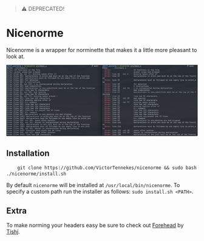 > :warning: DEPRECATED!
# Nicenorme

Nicenorme is a wrapper for norminette that makes it a little more pleasant to look at.

![norminette](normvsnice.png)

## Installation
```
	git clone https://github.com/VictorTennekes/nicenorme && sudo bash ./nicenorme/install.sh
```
By default `nicenorme` will be installed at `/usr/local/bin/nicenorme`.
To specify a custom path run the installer as follows: `sudo install.sh <PATH>`.

## Extra
To make norming your headers easy be sure to check out [Forehead](https://github.com/Tishj/forehead) by [Tishj](https://github.com/Tishj).
